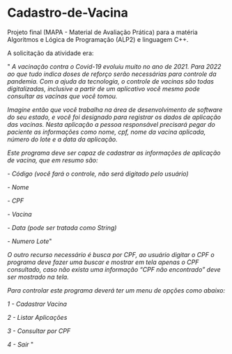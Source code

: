 # Cadastro-de-Vacina
Projeto final (MAPA - Material de Avaliação Prática) para a matéria Algoritmos e Lógica de Programação (ALP2) e linguagem C++.

A solicitação da atividade era:

" _A vacinação contra o Covid-19 evoluiu muito no ano de 2021. Para 2022 ao que tudo indica doses de reforço serão necessárias para controle da pandemia. Com a ajuda da tecnologia, o controle de vacinas são todas digitalizadas, inclusive a partir de um aplicativo você mesmo pode consultar as vacinas que você tomou._

_Imagine então que você trabalha na área de desenvolvimento de software do seu estado, e você foi designado para registrar os dados de aplicação das vacinas. Nesta aplicação a pessoa responsável precisará pegar do paciente as informações como nome, cpf, nome da vacina aplicada, número do lote e a data da aplicação._

_Este programa deve ser capaz de cadastrar as informações de aplicação de vacina, que em resumo são:_

_- Código (você fará o controle, não será digitado pelo usuário)_
    
_- Nome_
    
_- CPF_
    
_- Vacina_
    
_- Data (pode ser tratada como String)_
    
_- Numero Lote_"

_O outro recurso necessário é busca por CPF, ao usuário digitar o CPF o programa deve fazer uma buscar e mostrar em tela apenas o CPF consultado, caso não exista uma informação “CPF não encontrado” deve ser mostrado na tela._

_Para controlar este programa deverá ter um menu de opções como abaixo:_

_1 - Cadastrar Vacina_

_2 - Listar Aplicações_

_3 - Consultar por CPF_

_4 - Sair_ "
